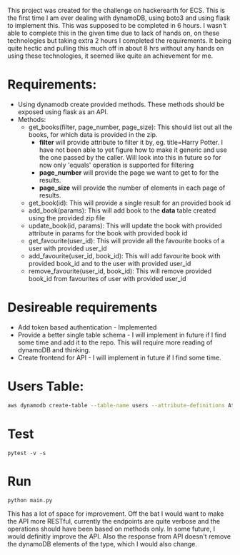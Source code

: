 This project was created for the challenge on hackerearth for ECS. This is the first time I am ever dealing with dynamoDB, using boto3 and using flask to implement this. This was supposed to be completed in 6 hours. I wasn't able to complete this in the given time due to lack of hands on, on these technologies but taking extra 2 hours I completed the requirements. It being quite hectic and pulling this much off in about 8 hrs without any hands on using these technologies, it seemed like quite an achievement for me.

# Requirements:
- Using dynamodb create provided methods. These methods should be exposed using flask as an API.
- Methods:
  - get_books(filter, page_number, page_size): This should list out all the books, for which data is provided in the zip. 
    - **filter** will provide attribute to filter it by, eg. title=Harry Potter. I have not been able to yet figure how to make it generic and use the one passed by the caller. Will look into this in future so for now only 'equals' operation is supported for filtering
    - **page_number** will provide the page we want to get to for the results.
    - **page_size** will provide the number of elements in each page of results.
  - get_book(id): This will provide a single result for an provided book id
  - add_book(params): This will add book to the **data** table created using the provided zip file
  - update_book(id, params): This will update the book with provided attribute in params for the book with provided book id
  - get_favourite(user_id): This will provide all the favourite books of a user with provided user_id
  - add_favourite(user_id, book_id): This will add favourite book with provided book_id and to the user with provided user_id
  - remove_favourite(user_id, book_id): This will remove provided book_id from favourites of user with provided user_id

# Desireable requirements
  - Add token based authentication - Implemented
  - Provide a better single table schema - I will implement in future if I find some time and add it to the repo. This will require more reading of dynamoDB and thinking.
  - Create frontend for API - I will implement in future if I find some time.

# Users Table:
```bash
aws dynamodb create-table --table-name users --attribute-definitions AttributeName=user_id,AttributeType=S --key-schema AttributeName=user_id,KeyType=HASH --provisioned-throughput ReadCapacityUnits=10,WriteCapacityUnits=5 --endpoint_url http://localhost:8000
```

# Test
```pytest -v -s```

# Run
```python main.py```

This has a lot of space for improvement. Off the bat I would want to make the API more RESTful, currently the endpoints are quite verbose and the operations should have been based on methods only. In some future, I would definitly improve the API. Also the response from API doesn't remove the dynamoDB elements of the type, which I would also change.
